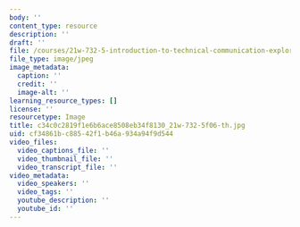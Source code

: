 ```yaml
---
body: ''
content_type: resource
description: ''
draft: ''
file: /courses/21w-732-5-introduction-to-technical-communication-explorations-in-scientific-and-technical-writing-fall-2006/c34c0c2819f1e6b6ace8508eb34f8130_21w-732-5f06-th.jpg
file_type: image/jpeg
image_metadata:
  caption: ''
  credit: ''
  image-alt: ''
learning_resource_types: []
license: ''
resourcetype: Image
title: c34c0c2819f1e6b6ace8508eb34f8130_21w-732-5f06-th.jpg
uid: cf34861b-c885-42f1-b46a-934a94f9d544
video_files:
  video_captions_file: ''
  video_thumbnail_file: ''
  video_transcript_file: ''
video_metadata:
  video_speakers: ''
  video_tags: ''
  youtube_description: ''
  youtube_id: ''
---
```

